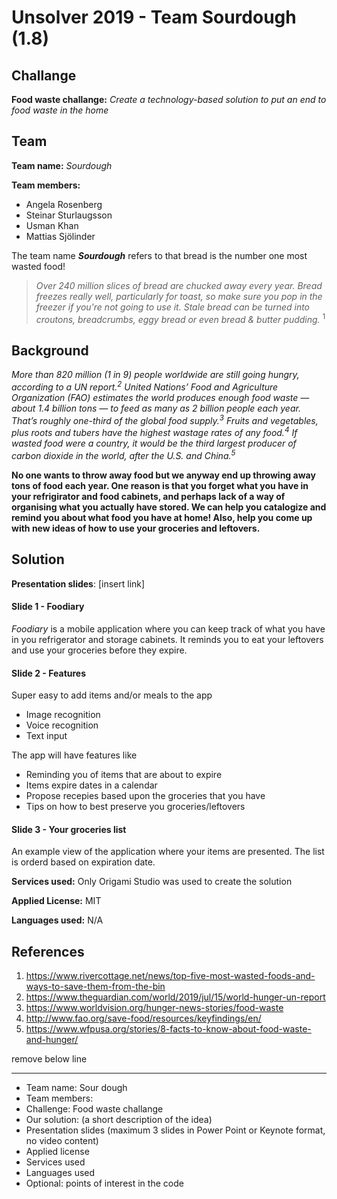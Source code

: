 # Unsolver 2019 - Team Sourdough (1.8)

## Challange

**Food waste challange:** *Create a technology-based solution to put an end to food waste in the home*

## Team 
**Team name:** *Sourdough*

**Team members:**
* Angela Rosenberg
* Steinar Sturlaugsson	
* Usman Khan
* Mattias Sjölinder

The team name **_Sourdough_** refers to that bread is the number one most wasted food!

>*Over 240 million slices of bread are chucked away every year. Bread freezes really well, particularly for toast, so make sure you pop in the freezer if you're not going to use it. Stale bread can be turned into croutons, breadcrumbs, eggy bread or even bread & butter pudding.* <sup>1</sup>


## Background 
*More than 820 million (1 in 9) people worldwide are still going hungry, according to a UN report.<sup>2</sup>
United Nations’ Food and Agriculture Organization (FAO) estimates the world produces enough food waste — about 1.4 billion tons — to feed as many as 2 billion people each year. That’s roughly one-third of the global food supply.<sup>3</sup>
Fruits and vegetables, plus roots and tubers have the highest wastage rates of any food.<sup>4</sup>
If wasted food were a country, it would be the third largest producer of carbon dioxide in the world, after the U.S. and China.<sup>5</sup>*

**No one wants to throw away food but we anyway end up throwing away tons of food each year. One reason is that you forget what you have in your refrigirator and food cabinets, and perhaps lack of a way of organising what you actually have stored. We can help you catalogize and remind you about what food you have at home! Also, help you come up with new ideas of how to use your groceries and leftovers.**
## Solution

**Presentation slides**: [insert link]

#### Slide 1 - Foodiary
*Foodiary* is a mobile application where you can keep track of what you have in you refrigerator and storage cabinets. It reminds you to eat your leftovers and use your groceries before they expire. 


#### Slide 2 - Features
Super easy to add items and/or meals to the app
* Image recognition
* Voice recognition
* Text input 

The app will have features like
* Reminding you of items that are about to expire
* Items expire dates in a calendar
* Propose recepies based upon the groceries that you have
* Tips on how to best preserve you groceries/leftovers

#### Slide 3 - Your groceries list
An example view of the application where your items are presented. The list is orderd based on expiration date. 


**Services used:** Only Origami Studio was used to create the solution

**Applied License:** MIT

**Languages used:** N/A


## References
1. https://www.rivercottage.net/news/top-five-most-wasted-foods-and-ways-to-save-them-from-the-bin
1. https://www.theguardian.com/world/2019/jul/15/world-hunger-un-report
1. https://www.worldvision.org/hunger-news-stories/food-waste
1. http://www.fao.org/save-food/resources/keyfindings/en/
1. https://www.wfpusa.org/stories/8-facts-to-know-about-food-waste-and-hunger/


remove below line

---


* Team name: Sour dough
* Team members: 
* Challenge: Food waste challange
* Our solution: (a short description of the idea)
* Presentation slides (maximum 3 slides in Power Point or Keynote format, no video content)
* Applied license
* Services used
* Languages used
* Optional: points of interest in the code
